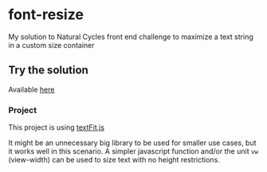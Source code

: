 # font-resize

My solution to Natural Cycles front end challenge to maximize a text string in a custom size container

## Try the solution

Available [here](https://ennyhellsen.github.io/font-resize)

### Project

This project is using [textFit.js](https://github.com/STRML/textFit)

It might be an unnecessary big library to be used for smaller use cases, but it works well in this scenario. A simpler javascript function and/or the unit `vw` (view-width) can be used to size text with no height restrictions.